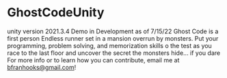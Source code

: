 # GhostCodeUnity
unity version 2021.3.4
Demo in Development as of 7/15/22
Ghost Code is a first person Endless runner set in a mansion overrun by monsters. Put your programming, problem solving, and memorization skills o the test as you race to the last floor and uncover the secret the monsters hide... if you dare
For more info or to learn how you can contribute, email me at bfranhooks@gmail.com!
